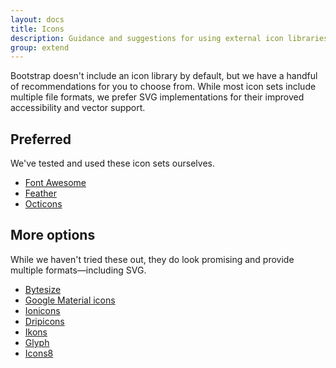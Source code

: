 ```yaml
---
layout: docs
title: Icons
description: Guidance and suggestions for using external icon libraries with Bootstrap.
group: extend
---
```


Bootstrap doesn't include an icon library by default, but we have a handful of recommendations for you to choose from. While most icon sets include multiple file formats, we prefer SVG implementations for their improved accessibility and vector support.

## Preferred

We've tested and used these icon sets ourselves.

- [Font Awesome](https://fontawesome.com/)
- [Feather](https://feathericons.com/)
- [Octicons](https://octicons.github.com/)

## More options

While we haven't tried these out, they do look promising and provide multiple formats—including SVG.

- [Bytesize](https://github.com/danklammer/bytesize-icons)
- [Google Material icons](https://material.io/tools/icons/)
- [Ionicons](https://ionicons.com/)
- [Dripicons](http://demo.amitjakhu.com/dripicons/)
- [Ikons](http://ikons.piotrkwiatkowski.co.uk/)
- [Glyph](https://glyph.smarticons.co/)
- [Icons8](https://icons8.com/)
